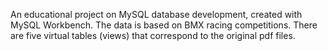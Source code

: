 An educational project on MySQL database development, created with MySQL Workbench. The data is based on BMX racing competitions.
There are five virtual tables (views) that correspond to the original pdf files.
